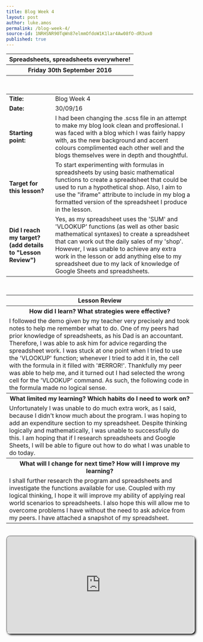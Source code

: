 ```yaml
---
title: Blog Week 4
layout: post
author: luke.amos
permalink: /blog-week-4/
source-id: 1NRHSNR90TqWn87elmmOfdoW1K1lar4Aw08fO-dR3ux0
published: true
---
```

<table class="title1">
<tr>
<th><strong>Spreadsheets, spreadsheets everywhere!</strong></th>
</tr>
<tr>
<th><strong>Friday 30th September 2016</strong></th>
</tr>
</table>
<br />

<table>
  <tr>
  <td><strong>Title:</strong></td>
    <td>Blog Week 4</td>
  </tr>
  <tr>
  <td><strong>Date:</strong></td>
    <td>30/09/16</td>
  </tr>
  <tr>
  <td><strong>Starting point:</strong></td>
    <td>I had been changing the .scss file in an attempt to make my blog look clean and proffesional. I was faced with a blog which I was fairly happy with, as the new background and accent colours complimented each other well and the blogs themselves were in depth and thoughtful.</td>
  </tr>
  <tr>
  <td><strong>Target for this lesson?</strong></td>
    <td>To start experimenting with formulas in spreadsheets by using basic mathematical functions to create a spreadsheet that could be used to run a hypothetical shop. Also, I aim to use the "iframe" attribute to include in my blog a formatted version of the spreadsheet I produce in the lesson.</td>
  </tr>
  <tr>
    <td><strong>Did I reach my target? 
    (add details to "Lesson Review")</strong></td>
    <td>Yes, as my spreadsheet uses the 'SUM' and 'VLOOKUP' functions (as well as other basic mathematical syntaxes) to create a spreadsheet that can work out the daily sales of my 'shop'. However, I was unable to achieve any extra work in the lesson or add anything else to my spreadsheet due to my lack of knowledge of Google Sheets and spreadsheets. </td>
  </tr>
</table>
<br />

<table>
  <tr>
  <th><strong>Lesson Review</strong></th>
  </tr>
  <tr>
  <th><strong>How did I learn? What strategies were effective?</strong> </th>
  </tr>
  <tr>
    <td>I followed the demo given by my teacher very precisely and took notes to help me remember what to do. One of my peers had prior knowledge of spreadsheets, as his Dad is an accountant. Therefore, I was able to ask him for advice regarding the spreadsheet work. I was stuck at one point when I tried to use the 'VLOOKUP' function; whenever I tried to add it in, the cell with the formula in it filled with '#ERROR!'. Thankfully my peer was able to help me, and it turned out I had selected the wrong cell for the 'VLOOKUP' command. As such, the following code in the formula made no logical sense.</td>
  </tr>
  <tr>
  <th><strong>What limited my learning? Which habits do I need to work on?</strong></th>
  </tr>
  <tr>
    <td>Unfortunately I was unable to do much extra work, as I said, because I didn't know much about the program. I was hoping to add an expenditure section to my spreadsheet. Despite thinking logically and mathematically, I was unable to successfully do this. I am hoping that if I research spreadsheets and Google Sheets, I will be able to figure out how to do what I was unable to do today. </td>
  </tr>
  <tr>
    <th><strong>What will I change for next time? How will I improve my learning?</strong></th>
  </tr>
  <tr>
    <td>I shall further research the program and spreadsheets and investigate the functions available for use. Coupled with my logical thinking, I hope it will improve my ability of applying real world scenarios to spreadsheets. I also hope this will allow me to overcome problems I have without the need to ask advice from my peers. I have attached a snapshot of my spreadsheet. </td>
  </tr>
</table>
<br />
<iframe src="https://docs.google.com/spreadsheets/d/1IZNHGj6hDPPSimQlWjKxmUK0oa-_DjoZ_pXGIRrlxKU/pubhtml? widget=true&amp;headers=false" style="border-radius: 10px; box-shadow: 3px 3px 5px #000; width: 100%; height: 260px;"></iframe>
<br />

